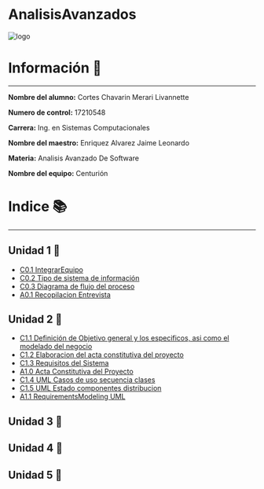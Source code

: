 # AnalisisAvanzados
![logo](https://user-images.githubusercontent.com/79494588/108807736-fea99d80-7559-11eb-9c3e-ee01c1e5d864.png)
# Información :file_folder:
---
 **Nombre del alumno:**  Cortes Chavarin Merari Livannette

 **Numero de control:**  17210548

 **Carrera:**  Ing. en Sistemas Computacionales

 **Nombre del maestro:**  Enriquez Alvarez Jaime Leonardo 

**Materia:**  Analisis Avanzado De Software

**Nombre del equipo:** Centurión 

# Indice :books:
---
## Unidad 1 :blue_book:

- [C0.1 IntegrarEquipo](https://github.com/Merari-Cortes/AnalisisAvanzados/blob/5697c1ac5d95ef4f5f12ec053137d3f80d257eac/docs/C0.1_IntegrarEquiposdeTrabajo_CortesChavarinMerariLivannette.pdf)
- [C0.2  Tipo de sistema de información](https://github.com/Merari-Cortes/AnalisisAvanzados/blob/main/docs/C0.2%20_Tipo_de_sistema_de_informaci%C3%B3n_MerariCortes.md)
- [C0.3 Diagrama de flujo del proceso](https://github.com/Merari-Cortes/AnalisisAvanzados/blob/main/docs/C0.3_Diagrama_de_flujo_del_proceso.md)
- [A0.1 Recopilacion Entrevista](https://github.com/Merari-Cortes/AnalisisAvanzados/blob/main/docs/A0.1_Recopilacion_Entrevista.md)
## Unidad 2 :orange_book:
- [C1.1 Definición de Objetivo general y los especificos, asi como el modelado del negocio](https://github.com/Merari-Cortes/AnalisisAvanzados/blob/main/docs/C1.1_Definici%C3%B3n%20_de_Objetivo_general_y_los_especificos.md)
- [C1.2 Elaboracion del acta constitutiva del proyecto](https://github.com/Merari-Cortes/AnalisisAvanzados/blob/main/docs/C1.2_Elaboracion_del_acta_constitutiva_del_proyecto.md)
- [C1.3 Requisitos del Sistema](https://github.com/Merari-Cortes/AnalisisAvanzados/blob/main/docs/C1.3_Requisitos_del_Sistema.md)
- [A1.0 Acta Constitutiva del Proyecto](https://github.com/Merari-Cortes/AnalisisAvanzados/blob/main/docs/A1.0_Acta_Constitutiva_del_Proyecto.md)
- [C1.4 UML Casos de uso secuencia clases](https://github.com/Merari-Cortes/AnalisisAvanzados/blob/main/docs/C1.4_UML_Casos_de_uso_secuencia_clases.md)
- [C1.5 UML Estado componentes distribucion](https://github.com/Merari-Cortes/AnalisisAvanzados/blob/main/docs/C1.5_UML_Estado_componentes_distribucion.md)
- [A1.1 RequirementsModeling UML]()

## Unidad 3 :green_book:
## Unidad 4 :ledger:
## Unidad 5 :closed_book:
